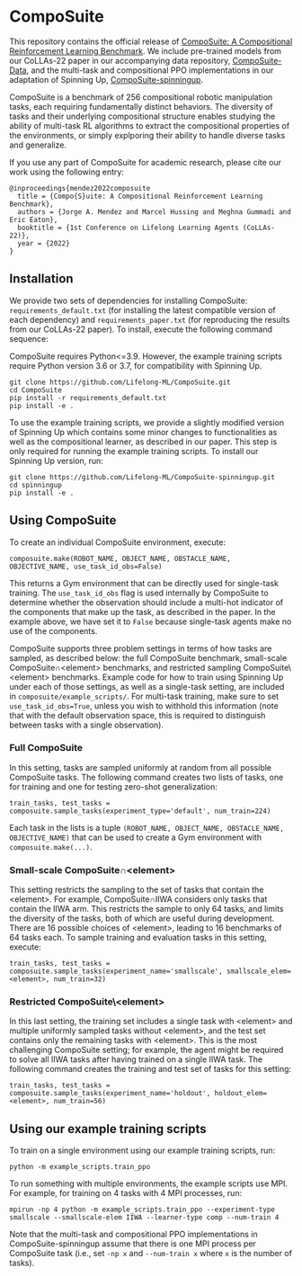 # CompoSuite

This repository contains the official release of 
[CompoSuite: A Compositional Reinforcement Learning Benchmark](https://openreview.net/pdf?id=rnfI3pu4L-5). We include pre-trained models from our CoLLAs-22 paper in our accompanying data repository, [CompoSuite-Data](https://github.com/Lifelong-ML/CompoSuite-Data), and the multi-task and compositional PPO implementations in our adaptation of Spinning Up, [CompoSuite-spinningup](https://github.com/Lifelong-ML/CompoSuite-spinningup).

CompoSuite is a benchmark of 256 compositional robotic manipulation tasks, each requiring fundamentally distinct behaviors. The diversity of tasks and their underlying compositional structure enables studying the ability of multi-task RL algorithms to extract the compositional properties of the environments, or simply explporing their ability to handle diverse tasks and generalize.

If you use any part of CompoSuite for academic research, please cite our work using the following entry:

```
@inproceedings{mendez2022composuite
  title = {Compo{S}uite: A Compositional Reinforcement Learning Benchmark},
  authors = {Jorge A. Mendez and Marcel Hussing and Meghna Gummadi and Eric Eaton},
  booktitle = {1st Conference on Lifelong Learning Agents (CoLLAs-22)},
  year = {2022}
}
```

## Installation

We provide two sets of dependencies for installing CompoSuite: `requirements_default.txt` (for installing the latest compatible version of each dependency) and `requirements_paper.txt` (for reproducing the results from our CoLLAs-22 paper). To install, execute the following command sequence:

CompoSuite requires Python<=3.9. However, the example training scripts require Python version 3.6 or 3.7, for compatibility with Spinning Up.

```
git clone https://github.com/Lifelong-ML/CompoSuite.git
cd CompoSuite
pip install -r requirements_default.txt
pip install -e .
```

To use the example training scripts, we provide a slightly modified version of Spinning Up which contains some minor changes to functionalities as well as the compositional learner, as described in our paper. This step is only required for running the example training scripts. To install our Spinning Up version, run:

```
git clone https://github.com/Lifelong-ML/CompoSuite-spinningup.git
cd spinningup
pip install -e .
```


## Using CompoSuite

To create an individual CompoSuite environment, execute:

```
composuite.make(ROBOT_NAME, OBJECT_NAME, OBSTACLE_NAME, OBJECTIVE_NAME, use_task_id_obs=False)
```

This returns a Gym environment that can be directly used for single-task training. The `use_task_id_obs` flag is used internally by CompoSuite to determine whether the observation should include a multi-hot indicator of the components that make up the task, as described in the paper. In the example above, we have set it to `False` because single-task agents make no use of the components.

CompoSuite supports three problem settings in terms of how tasks are sampled, as described below: the full CompoSuite benchmark, small-scale CompoSuite&cap;&#60;element&#62; benchmarks, and restricted sampling CompoSuite&#92;&#60;element&#62; benchmarks. Example code for how to train using Spinning Up under each of those settings, as well as a single-task setting, are included in `composuite/example_scripts/`. For multi-task training, make sure to set `use_task_id_obs=True`, unless you wish to withhold this information (note that with the default observation space, this is required to distinguish between tasks with a single observation).

### Full CompoSuite

In this setting, tasks are sampled uniformly at random from all possible CompoSuite tasks. The following command creates two lists of tasks, one for training and one for testing zero-shot generalization:

```
train_tasks, test_tasks = composuite.sample_tasks(experiment_type='default', num_train=224)
```

Each task in the lists is a tuple `(ROBOT_NAME, OBJECT_NAME, OBSTACLE_NAME, OBJECTIVE_NAME)` that can be used to create a Gym environment with `composuite.make(...)`.

### Small-scale CompoSuite&cap;&#60;element&#62;

This setting restricts the sampling to the set of tasks that contain the &#60;element&#62;. For example, CompoSuite&cap;IIWA considers only tasks that contain the IIWA arm. This restricts the sample to only 64 tasks, and limits the diversity of the tasks, both of which are useful during development. There are 16 possible choices of &#60;element&#62;, leading to 16 benchmarks of 64 tasks each. To sample training and evaluation tasks in this setting, execute:

```
train_tasks, test_tasks = composuite.sample_tasks(experiment_name='smallscale', smallscale_elem=<element>, num_train=32)
```

### Restricted CompoSuite&#92;&#60;element&#62;

In this last setting, the training set includes a single task with &#60;element&#62; and multiple uniformly sampled tasks without &#60;element&#62;, and the test set contains only the remaining tasks with &#60;element&#62;. This is the most challenging CompoSuite setting; for example, the agent might be required to solve all IIWA tasks after having trained on a single IIWA task. The following command creates the training and test set of tasks for this setting:

```
train_tasks, test_tasks = composuite.sample_tasks(experiment_name='holdout', holdout_elem=<element>, num_train=56)
```

## Using our example training scripts

To train on a single environment using our example training scripts, run:

```
python -m example_scripts.train_ppo
```

To run something with multiple environments, the example scripts use MPI. For example, for training on 4 tasks with 4 MPI processes, run:

```
mpirun -np 4 python -m example_scripts.train_ppo --experiment-type smallscale --smallscale-elem IIWA --learner-type comp --num-train 4
```

Note that the multi-task and compositional PPO implementations in CompoSuite-spinningup assume that there is one MPI process per CompoSuite task (i.e., set `-np x` and `--num-train x` where `x` is the number of tasks).